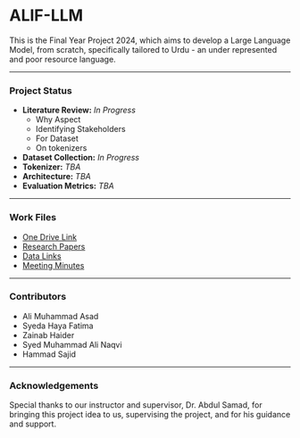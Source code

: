 # ALIF-LLM

This is the Final Year Project 2024, which aims to develop a Large Language Model, from scratch, specifically tailored to Urdu - an under represented and poor resource language. 

---

### Project Status

- **Literature Review:** _In Progress_
    - Why Aspect
    - Identifying Stakeholders
    - For Dataset
    - On tokenizers
- **Dataset Collection:** _In Progress_
- **Tokenizer:** _TBA_
- **Architecture:** _TBA_
- **Evaluation Metrics:** _TBA_

--- 
### Work Files

- [One Drive Link](https://habibuniversity-my.sharepoint.com/my?login_hint=aa07190%40st%2Ehabib%2Eedu%2Epk&id=%2Fpersonal%2Fsf07503%5Fst%5Fhabib%5Fedu%5Fpk%2FDocuments%2FFYP%20Urdu%20LLM&listurl=%2Fpersonal%2Fsf07503%5Fst%5Fhabib%5Fedu%5Fpk%2FDocuments&remoteItem=%7B%22mp%22%3A%7B%22webAbsoluteUrl%22%3A%22https%3A%2F%2Fhabibuniversity%2Dmy%2Esharepoint%2Ecom%2Fpersonal%2Faa07190%5Fst%5Fhabib%5Fedu%5Fpk%22%2C%22listFullUrl%22%3A%22https%3A%2F%2Fhabibuniversity%2Dmy%2Esharepoint%2Ecom%2Fpersonal%2Faa07190%5Fst%5Fhabib%5Fedu%5Fpk%2FDocuments%22%2C%22rootFolder%22%3A%22%2Fpersonal%2Faa07190%5Fst%5Fhabib%5Fedu%5Fpk%2FDocuments%2FFYP%20Urdu%20LLM%22%7D%2C%22rsi%22%3A%7B%22listFullUrl%22%3A%22https%3A%2F%2Fhabibuniversity%2Dmy%2Esharepoint%2Ecom%2Fpersonal%2Fsf07503%5Fst%5Fhabib%5Fedu%5Fpk%2FDocuments%22%2C%22rootFolder%22%3A%22%2Fpersonal%2Fsf07503%5Fst%5Fhabib%5Fedu%5Fpk%2FDocuments%2FFYP%20Urdu%20LLM%22%2C%22webAbsoluteUrl%22%3A%22https%3A%2F%2Fhabibuniversity%2Dmy%2Esharepoint%2Ecom%2Fpersonal%2Fsf07503%5Fst%5Fhabib%5Fedu%5Fpk%22%7D%7D)
- [Research Papers](https://habibuniversity-my.sharepoint.com/:w:/r/personal/sf07503_st_habib_edu_pk/_layouts/15/Doc.aspx?sourcedoc=%7B30206094-2E23-4778-9C28-BE88D8C75521%7D&file=Research%20Papers.docx&action=default&mobileredirect=true)
- [Data Links](https://habibuniversity-my.sharepoint.com/:w:/r/personal/sf07503_st_habib_edu_pk/_layouts/15/Doc.aspx?sourcedoc=%7BBB49ADBA-CAE3-4759-8917-9826CB9F3C8D%7D&file=Data%20Links.docx&action=default&mobileredirect=true)
- [Meeting Minutes](/Meeting%20Minutes/)

---
### Contributors
- Ali Muhammad Asad
- Syeda Haya Fatima
- Zainab Haider
- Syed Muhammad Ali Naqvi
- Hammad Sajid

---
### Acknowledgements
Special thanks to our instructor and supervisor, Dr. Abdul Samad, for bringing this project idea to us, supervising the project, and for his guidance and support.  